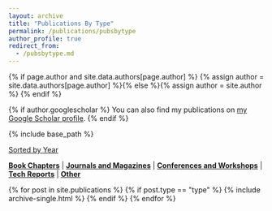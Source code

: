 ```yaml
---
layout: archive
title: "Publications By Type"
permalink: /publications/pubsbytype
author_profile: true
redirect_from: 
  - /pubsbytype.md
---
```


{% if page.author and site.data.authors[page.author] %}
  {% assign author = site.data.authors[page.author] %}{% else %}{% assign author = site.author %}
{% endif %}

{% if author.googlescholar %}
  You can also find my publications on <a href="{{author.googlescholar}}" target="_blank">my Google Scholar profile</a>.
{% endif %}

{% include base_path %}

[Sorted by Year](/publications/pubsbyyear)

[**Book Chapters**](publications/book) | [**Journals and Magazines**](/publications/journal) | [**Conferences and Workshops**](/publications/conference) | [**Tech Reports**](/publications/techreport) | [**Other**](/publications/other)

{% for post in site.publications %}
  {% if post.type == "type" %}
    {% include archive-single.html %}
  {% endif %}
{% endfor %}
